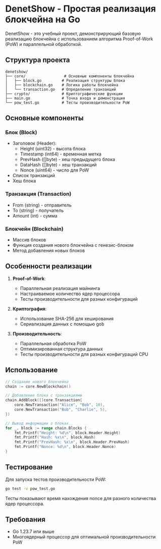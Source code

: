 # DenetShow - Простая реализация блокчейна на Go

DenetShow - это учебный проект, демонстрирующий базовую реализацию блокчейна с использованием алгоритма Proof-of-Work (PoW) и параллельной обработкой.

## Структура проекта

```
denetshow/
├── core/                 # Основные компоненты блокчейна
│   ├── block.go         # Реализация структуры блока
│   ├── blockchain.go    # Логика работы блокчейна
│   └── transaction.go   # Определение транзакций
├── crypto/              # Криптографические функции
├── main.go              # Точка входа и демонстрация
└── pow_test.go          # Тесты производительности PoW
```

## Основные компоненты

### Блок (Block)
- Заголовок (Header):
  - Height (uint32) - высота блока
  - Timestamp (int64) - временная метка
  - PrevHash ([]byte) - хеш предыдущего блока
  - DataHash ([]byte) - хеш транзакций
  - Nonce (uint64) - число для PoW
- Список транзакций
- Хеш блока

### Транзакция (Transaction)
- From (string) - отправитель
- To (string) - получатель
- Amount (int) - сумма

### Блокчейн (Blockchain)
- Массив блоков
- Функция создания нового блокчейна с генезис-блоком
- Метод добавления новых блоков

## Особенности реализации

1. **Proof-of-Work**:
   - Параллельная реализация майнинга
   - Настраиваемое количество ядер процессора
   - Тесты производительности для разных конфигураций

2. **Криптография**:
   - Использование SHA-256 для хеширования
   - Сериализация данных с помощью gob

3. **Производительность**:
   - Параллельная обработка PoW
   - Оптимизированная структура данных
   - Тесты производительности для разных конфигураций CPU

## Использование

```go
// Создание нового блокчейна
chain := core.NewBlockchain()

// Добавление блока с транзакциями
chain.AddBlock([]core.Transaction{
    core.NewTransaction("Alice", "Bob", 10),
    core.NewTransaction("Bob", "Charlie", 5),
})

// Вывод информации о блоках
for _, block := range chain.Blocks {
    fmt.Printf("Height: %d\n", block.Header.Height)
    fmt.Printf("Hash: %x\n", block.Hash)
    fmt.Printf("PrevHash: %x\n", block.Header.PrevHash)
    fmt.Printf("Nonce: %d\n", block.Header.Nonce)
}
```

## Тестирование

Для запуска тестов производительности PoW:
```bash
go test -v pow_test.go
```

Тесты показывают время нахождения nonce для разного количества ядер процессора.

## Требования

- Go 1.23.7 или выше
- Многоядерный процессор для оптимальной производительности PoW
